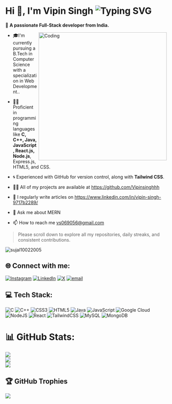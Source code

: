 # Hi 👋, I'm Vipin Singh <img src="https://readme-typing-svg.herokuapp.com?font=Fira+Code&size=24&pause=1000&color=9F79EE&center=true&vCenter=true&width=435&lines=Welcome+to+my+GitHub+Profile!" alt="Typing SVG" />

💜 **A passionate Full-Stack developer from India.**

<img align="right" alt="Coding" width="400" src="https://cdn.dribbble.com/users/2131993/screenshots/4948736/thoughtworks-gif_dribbble.gif">

- 🎓I'm currently pursuing a B.Tech in Computer Science with a specialization in Web Development..
  
- 👨‍💻Proficient in programming languages like **C, C++, Java, JavaScript, React.js, Node.js**, Express.js, HTML5, and CSS.
  
- 🌀 Experienced with GitHub for version control, along with **Tailwind CSS**.
  
- 👨‍💻 All of my projects are available at https://github.com/Vipinsinghhh
  
- 📝 I regularly write articles on https://www.linkedin.com/in/vipin-singh-9717b2289/
  
- 💬 Ask me about MERN
  
- 📫 How to reach me vs069056@gmail.com

> Please scroll down to explore all my repositories, daily streaks, and consistent contributions.

<p align="left"> <img src="https://komarev.com/ghpvc/?username=vipinsinghhh&label=Profile%20views&color=0e75b6&style=flat" alt="sujal10022005" /> </p>

## 🌐 Connect with me:
[![Instagram](https://img.shields.io/badge/Instagram-%23E4405F.svg?logo=Instagram&logoColor=white)](https://instagram.com/_vipinsinghh)  [![LinkedIn](https://img.shields.io/badge/LinkedIn-%230077B5.svg?logo=linkedin&logoColor=white)](https://linkedin.com/in/vipin-singh-9717b2289) [![X](https://img.shields.io/badge/X-black.svg?logo=X&logoColor=white)](https://x.com/Vipin_Singhhh) [![email](https://img.shields.io/badge/Email-D14836?logo=gmail&logoColor=white)](mailto:vs069056@gmail.com) 

## 💻 Tech Stack:
![C](https://img.shields.io/badge/c-%2300599C.svg?style=for-the-badge&logo=c&logoColor=white) ![C++](https://img.shields.io/badge/c++-%2300599C.svg?style=for-the-badge&logo=c%2B%2B&logoColor=white) ![CSS3](https://img.shields.io/badge/css3-%231572B6.svg?style=for-the-badge&logo=css3&logoColor=white) ![HTML5](https://img.shields.io/badge/html5-%23E34F26.svg?style=for-the-badge&logo=html5&logoColor=white) ![Java](https://img.shields.io/badge/java-%23ED8B00.svg?style=for-the-badge&logo=openjdk&logoColor=white) ![JavaScript](https://img.shields.io/badge/javascript-%23323330.svg?style=for-the-badge&logo=javascript&logoColor=%23F7DF1E) ![Google Cloud](https://img.shields.io/badge/GoogleCloud-%234285F4.svg?style=for-the-badge&logo=google-cloud&logoColor=white) ![NodeJS](https://img.shields.io/badge/node.js-6DA55F?style=for-the-badge&logo=node.js&logoColor=white) ![React](https://img.shields.io/badge/react-%2320232a.svg?style=for-the-badge&logo=react&logoColor=%2361DAFB) ![TailwindCSS](https://img.shields.io/badge/tailwindcss-%2338B2AC.svg?style=for-the-badge&logo=tailwind-css&logoColor=white) ![MySQL](https://img.shields.io/badge/mysql-4479A1.svg?style=for-the-badge&logo=mysql&logoColor=white) ![MongoDB](https://img.shields.io/badge/MongoDB-%234ea94b.svg?style=for-the-badge&logo=mongodb&logoColor=white)
# 📊 GitHub Stats:
![](https://github-readme-stats.vercel.app/api?username=Vipinsinghhh&theme=radical&hide_border=false&include_all_commits=false&count_private=false)<br/>
![](https://nirzak-streak-stats.vercel.app/?user=Vipinsinghhh&theme=radical&hide_border=false)<br/>
![](https://github-readme-stats.vercel.app/api/top-langs/?username=Vipinsinghhh&theme=radical&hide_border=false&include_all_commits=false&count_private=false&layout=compact)

## 🏆 GitHub Trophies
![](https://github-profile-trophy.vercel.app/?username=Vipinsinghhh&theme=radical&no-frame=false&no-bg=true&margin-w=4)


